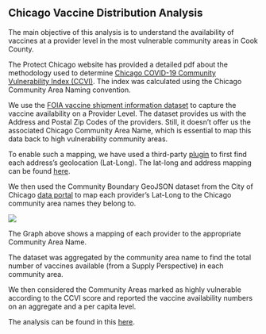 ## Chicago Vaccine Distribution Analysis

The main objective of this analysis is to understand the availability of vaccines at a provider level in the most vulnerable community areas in Cook County.

The Protect Chicago website has provided a detailed pdf about the methodology used to determine [Chicago COVID-19 Community Vulnerability Index (CCVI)](https://www.chicago.gov/content/dam/city/sites/covid/reports/012521/Community_Vulnerability_Index_012521.pdf). The index was calculated using the Chicago Community Area Naming convention.

We use the [FOIA vaccine shipment information dataset](https://github.com/smarthxg/chicago-vaccine-inequity/blob/main/Brown_Institute_for_Media_Innovation_FOIA.xlsx) to capture the vaccine availability on a Provider Level. The dataset provides us with the Address and Postal Zip Codes of the providers. Still, it doesn’t offer us the associated Chicago Community Area Name, which is essential to map this data back to high vulnerability community areas.

To enable such a mapping, we have used a third-party [plugin](https://gsuite.google.com/u/1/marketplace/app/geocoding_by_smartmonkey/1033231575312) to first find each address’s geolocation (Lat-Long). The lat-long and address mapping can be found [here](https://github.com/smarthxg/chicago-vaccine-inequity/blob/main/doses_by_provider.csv).

We then used the Community Boundary GeoJSON dataset from the City of Chicago [data portal](https://data.cityofchicago.org/Facilities-Geographic-Boundaries/Boundaries-Community-Areas-current-/cauq-8yn6) to map each provider’s Lat-Long to the Chicago community area names they belong to.

![](https://github.com/smarthxg/chicago-vaccine-inequity/blob/main/provider_viz.png)

The Graph above shows a mapping of each provider to the appropriate Community Area Name.

The dataset was aggregated by the community area name to find the total number of vaccines available (from a Supply Perspective) in each community area.

We then considered the Community Areas marked as highly vulnerable according to the CCVI score and reported the vaccine availability numbers on an aggregate and a per capita level.

The analysis can be found in this [here](https://github.com/smarthxg/chicago-vaccine-inequity/blob/main/Provider_Address_%2B_Lat_Long_%2B_Community_Mapping.ipynb).

